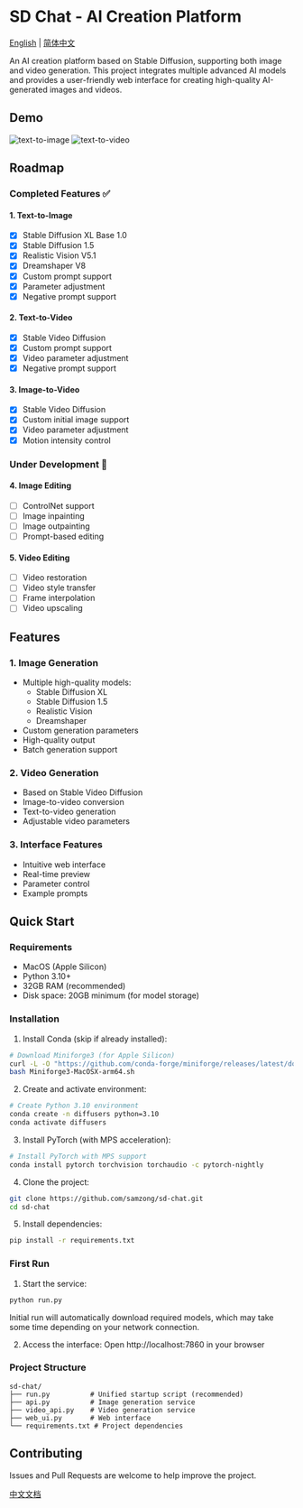 # SD Chat - AI Creation Platform

[English](README.md) | [简体中文](README_zh.md)

An AI creation platform based on Stable Diffusion, supporting both image and video generation. This project integrates multiple advanced AI models and provides a user-friendly web interface for creating high-quality AI-generated images and videos.

## Demo

![text-to-image](./img/text-to-image.png)
![text-to-video](./img/text-to-video.png)

## Roadmap

### Completed Features ✅

#### 1. Text-to-Image
- [x] Stable Diffusion XL Base 1.0
- [x] Stable Diffusion 1.5
- [x] Realistic Vision V5.1
- [x] Dreamshaper V8
- [x] Custom prompt support
- [x] Parameter adjustment
- [x] Negative prompt support

#### 2. Text-to-Video
- [x] Stable Video Diffusion
- [x] Custom prompt support
- [x] Video parameter adjustment
- [x] Negative prompt support

#### 3. Image-to-Video
- [x] Stable Video Diffusion
- [x] Custom initial image support
- [x] Video parameter adjustment
- [x] Motion intensity control

### Under Development 🚧

#### 4. Image Editing
- [ ] ControlNet support
- [ ] Image inpainting
- [ ] Image outpainting
- [ ] Prompt-based editing

#### 5. Video Editing
- [ ] Video restoration
- [ ] Video style transfer
- [ ] Frame interpolation
- [ ] Video upscaling

## Features

### 1. Image Generation
- Multiple high-quality models:
  - Stable Diffusion XL
  - Stable Diffusion 1.5
  - Realistic Vision
  - Dreamshaper
- Custom generation parameters
- High-quality output
- Batch generation support

### 2. Video Generation
- Based on Stable Video Diffusion
- Image-to-video conversion
- Text-to-video generation
- Adjustable video parameters

### 3. Interface Features
- Intuitive web interface
- Real-time preview
- Parameter control
- Example prompts

## Quick Start

### Requirements
- MacOS (Apple Silicon)
- Python 3.10+
- 32GB RAM (recommended)
- Disk space: 20GB minimum (for model storage)

### Installation

1. Install Conda (skip if already installed):
```bash
# Download Miniforge3 (for Apple Silicon)
curl -L -O "https://github.com/conda-forge/miniforge/releases/latest/download/Miniforge3-MacOSX-arm64.sh"
bash Miniforge3-MacOSX-arm64.sh
```

2. Create and activate environment:
```bash
# Create Python 3.10 environment
conda create -n diffusers python=3.10
conda activate diffusers
```

3. Install PyTorch (with MPS acceleration):
```bash
# Install PyTorch with MPS support
conda install pytorch torchvision torchaudio -c pytorch-nightly
```

4. Clone the project:
```bash
git clone https://github.com/samzong/sd-chat.git
cd sd-chat
```

5. Install dependencies:
```bash
pip install -r requirements.txt
```

### First Run

1. Start the service:
```bash
python run.py
```
Initial run will automatically download required models, which may take some time depending on your network connection.

2. Access the interface:
Open http://localhost:7860 in your browser

### Project Structure
```
sd-chat/
├── run.py          # Unified startup script (recommended)
├── api.py          # Image generation service
├── video_api.py    # Video generation service
├── web_ui.py       # Web interface
└── requirements.txt # Project dependencies
```

## Contributing

Issues and Pull Requests are welcome to help improve the project.

[中文文档](README_zh.md)
